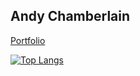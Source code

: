 ## Andy Chamberlain

[Portfolio](https://chambercode.com/about/andy)

<!-- [![Anurag's GitHub stats](https://github-readme-stats.vercel.app/api?username=apc518&show_icons=true&theme=radical)](https://github.com/anuraghazra/github-readme-stats) -->

[![Top Langs](https://github-readme-stats.vercel.app/api/top-langs/?username=apc518&theme=radical&hide=html,css)](https://github.com/anuraghazra/github-readme-stats)

<!-- [![Top Langs](https://github-readme-stats.vercel.app/api/top-langs/?username=apc518&layout=compact&exclude_repo=dotfiles,anuraghazra.github.io)](https://github.com/anuraghazra/github-readme-stats) -->

